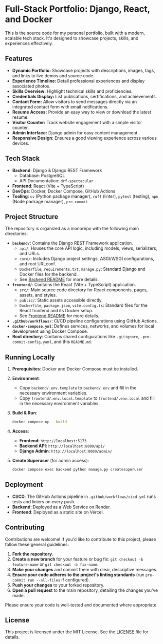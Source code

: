 # Full-Stack Portfolio: Django, React, and Docker

This is the source code for my personal portfolio, built with a modern, scalable tech stack. It's designed to showcase projects, skills, and experiences effectively.

## Features

-   **Dynamic Portfolio:** Showcase projects with descriptions, images, tags, and links to live demos and source code.
-   **Experience Timeline:** Detail professional experiences and display associated photos.
-   **Skills Overview:** Highlight technical skills and proficiencies.
-   **Credentials Display:** List publications, certifications, and achievements.
-   **Contact Form:** Allow visitors to send messages directly via an integrated contact form with email notifications.
-   **Resume Access:** Provide an easy way to view or download the latest resume.
-   **Visitor Counter:** Track website engagement with a simple visitor counter.
-   **Admin Interface:** Django admin for easy content management.
-   **Responsive Design:** Ensures a good viewing experience across various devices.

## Tech Stack

-   **Backend**: Django & Django REST Framework
    -   Database: PostgreSQL
    -   API Documentation: `drf-spectacular`
-   **Frontend**: React (Vite + TypeScript)
-   **DevOps**: Docker, Docker Compose, GitHub Actions
-   **Tooling**: `uv` (Python package manager), `ruff` (linter), `pytest` (testing), `npm` (Node package manager), `pre-commit`

## Project Structure

The repository is organized as a monorepo with the following main directories:

-   **`backend/`**: Contains the Django REST Framework application.
    -   `api/`: Houses the core API logic, including models, views, serializers, and URLs.
    -   `core/`: Includes Django project settings, ASGI/WSGI configurations, and root URLconf.
    -   `Dockerfile`, `requirements.txt`, `manage.py`: Standard Django and Docker files for the backend.
    -   See [Backend README](backend/README.md) for more details.
-   **`frontend/`**: Contains the React (Vite + TypeScript) application.
    -   `src/`: Main source code directory for React components, pages, assets, and styles.
    -   `public/`: Static assets accessible directly.
    -   `Dockerfile`, `package.json`, `vite.config.ts`: Standard files for the React frontend and its Docker setup.
    -   See [Frontend README](frontend/README.md) for more details.
-   **`.github/workflows/`**: CI/CD pipeline configurations using GitHub Actions.
-   **`docker-compose.yml`**: Defines services, networks, and volumes for local development using Docker Compose.
-   **Root directory**: Contains shared configurations like `.gitignore`, `.pre-commit-config.yaml`, and this `README.md`.

## Running Locally

1.  **Prerequisites**: Docker and Docker Compose must be installed.
2.  **Environment**:
    -   Copy `backend/.env.template` to `backend/.env` and fill in the necessary environment variables.
    -   Copy `frontend/.env.local.template` to `frontend/.env.local` and fill in the necessary environment variables.
3.  **Build & Run**:
    ```bash
    docker compose up --build
    ```
4.  **Access**:
    -   **Frontend**: `http://localhost:5173`
    -   **Backend API**: `http://localhost:8000/api/`
    -   **Django Admin**: `http://localhost:8000/admin/`

5.  **Create Superuser** (for admin access):
    ```bash
    docker compose exec backend python manage.py createsuperuser
    ```

## Deployment

-   **CI/CD**: The GitHub Actions pipeline in `.github/workflows/cicd.yml` runs tests and linters on every push.
-   **Backend**: Deployed as a Web Service on Render.
-   **Frontend**: Deployed as a static site on Vercel.

## Contributing

Contributions are welcome! If you'd like to contribute to this project, please follow these general guidelines:

1.  **Fork the repository.**
2.  **Create a new branch** for your feature or bug fix: `git checkout -b feature-name` or `git checkout -b fix-name`.
3.  **Make your changes** and commit them with clear, descriptive messages.
4.  **Ensure your code adheres to the project's linting standards** (run `pre-commit run --all-files` if configured).
5.  **Push your changes** to your forked repository.
6.  **Open a pull request** to the main repository, detailing the changes you've made.

Please ensure your code is well-tested and documented where appropriate.

## License

This project is licensed under the MIT License. See the [LICENSE](LICENSE) file for details.
